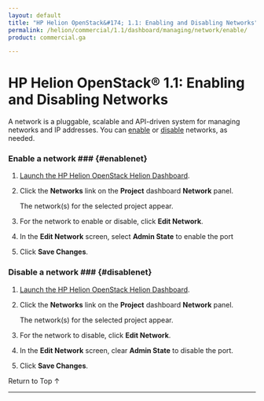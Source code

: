 ```yaml
---
layout: default
title: "HP Helion OpenStack&#174; 1.1: Enabling and Disabling Networks"
permalink: /helion/commercial/1.1/dashboard/managing/network/enable/
product: commercial.ga

---
```

<!--PUBLISHED-->

<script>

function PageRefresh {
onLoad="window.refresh"
}

PageRefresh();

</script>

<!--
<p style="font-size: small;"> <a href="/helion/commercial/1.1/ga1/install/">&#9664; PREV</a> | <a href="/helion/commercial/1.1/ga1/install-overview/">&#9650; UP</a> | <a href="/helion/commercial/1.1/ga1/">NEXT &#9654;</a></p> 
-->

# HP Helion OpenStack&#174; 1.1: Enabling and Disabling Networks

A network is a pluggable, scalable and API-driven system for managing networks and IP addresses. You can [enable](#enablenet) or [disable](#disablenet) networks, as needed.

### Enable a network ### {#enablenet}

1. [Launch the HP Helion OpenStack Helion Dashboard](/helion/openstack/1.1/dashboard/login/).

2. Click the **Networks** link on the **Project** dashboard **Network** panel.

	The network(s) for the selected project appear. 

3. For the network to enable or disable, click **Edit Network**.

4. In the **Edit Network** screen, select **Admin State** to enable the port

5. Click **Save Changes**.  

### Disable a network ### {#disablenet}

1. [Launch the HP Helion OpenStack Helion Dashboard](/helion/openstack/1.1/dashboard/login/).

2. Click the **Networks** link on the **Project** dashboard **Network** panel.

	The network(s) for the selected project appear. 

3. For the network to disable, click **Edit Network**.

4. In the **Edit Network** screen, clear **Admin State** to disable the port.

5. Click **Save Changes**.  

<a href="#top" style="padding:14px 0px 14px 0px; text-decoration: none;"> Return to Top &#8593; </a>


----

